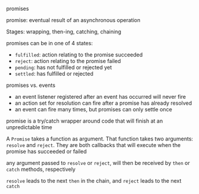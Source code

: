 promises

promise: eventual result of an asynchronous operation

Stages: wrapping, then-ing, catching, chaining

promises can be in one of 4 states:
- `fulfilled`: action relating to the promise succeeded
- `reject`: action relating to the promise failed
- `pending`: has not fulfilled or rejected yet
- `settled`: has fulfilled or rejected

promises vs. events
- an event listener registered after an event has occurred will never fire
- an action set for resolution can fire after a promise has already resolved
- an event can fire many times, but promises can only settle once


promise is a try/catch wrapper around code that will finish at an unpredictable time

A `Promise` takes a function as argument. That function takes two arguments: `resolve` and `reject`. They are both callbacks that will execute when the promise has succeeded or failed

any argument passed to `resolve` or `reject`, will then be received by `then` or `catch` methods, respectively

`resolve` leads to the next `then` in the chain, and `reject` leads to the next `catch`